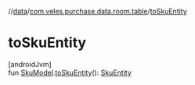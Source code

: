 //[data](../../index.md)/[com.veles.purchase.data.room.table](index.md)/[toSkuEntity](to-sku-entity.md)

# toSkuEntity

[androidJvm]\
fun [SkuModel](../../../domain/domain/com.veles.purchase.domain.model/-sku-model/index.md).[toSkuEntity](to-sku-entity.md)(): [SkuEntity](-sku-entity/index.md)
